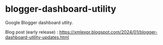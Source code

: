 # blogger-dashboard-utility
Google Blogger dashboard utlity.

Blog post (early release) : https://xmlexpr.blogspot.com/2024/01/blogger-dashboard-utility-updates.html
